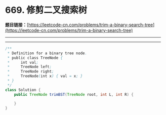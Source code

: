 # 669. 修剪二叉搜索树

**题目链接：**[https://leetcode-cn.com/problems/trim-a-binary-search-tree](https://leetcode-cn.com/problems/trim-a-binary-search-tree)

---

<Cards card="leetcode_669_trim-a-binary-search-tree"></Cards>

---

```java
/**
 * Definition for a binary tree node.
 * public class TreeNode {
 *     int val;
 *     TreeNode left;
 *     TreeNode right;
 *     TreeNode(int x) { val = x; }
 * }
 */
class Solution {
    public TreeNode trimBST(TreeNode root, int L, int R) {
        
    }
}
```